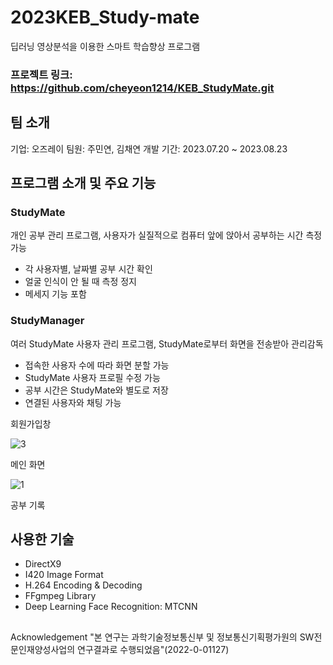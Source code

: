 # 2023KEB_Study-mate
딥러닝 영상분석을 이용한 스마트 학습향상 프로그램

### 프로젝트 링크: https://github.com/cheyeon1214/KEB_StudyMate.git

## 팀 소개
기업: 오즈레이
팀원: 주민연, 김채연
개발 기간: 2023.07.20 ~ 2023.08.23

## 프로그램 소개 및 주요 기능
### StudyMate
개인 공부 관리 프로그램, 사용자가 실질적으로 컴퓨터 앞에 앉아서 공부하는 시간 측정 가능
- 각 사용자별, 날짜별 공부 시간 확인
- 얼굴 인식이 안 될 때 측정 정지
- 메세지 기능 포함
  

### StudyManager
여러 StudyMate 사용자 관리 프로그램, StudyMate로부터 화면을 전송받아 관리감독
- 접속한 사용자 수에 따라 화면 분할 가능
- StudyMate 사용자 프로필 수정 가능
- 공부 시간은 StudyMate와 별도로 저장
- 연결된 사용자와 채팅 가능

회원가입창

![3](https://github.com/K-Software-BootCamp/2023KEB_Study-mate/assets/140567953/fa5f80df-6340-4a8b-bfec-282c7006f55b)

메인 화면

![1](https://github.com/K-Software-BootCamp/2023KEB_Study-mate/assets/140567953/a87a6ba1-7ffa-4a5c-b833-9b18c24bed08)

공부 기록

## 사용한 기술
- DirectX9
- I420 Image Format
- H.264 Encoding & Decoding
- FFgmpeg Library
- Deep Learning Face Recognition: MTCNN

## 

  Acknowledgement
   "본 연구는 과학기술정보통신부 및 정보통신기획평가원의 SW전문인재양성사업의 연구결과로 수행되었음"(2022-0-01127) 
  
  
  
